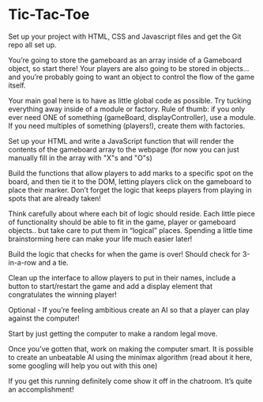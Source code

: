 # Tic-Tac-Toe

Set up your project with HTML, CSS and Javascript files and get the Git repo all set up.

You’re going to store the gameboard as an array inside of a Gameboard object, so start there! Your players are also going to be stored in objects… and you’re probably going to want an object to control the flow of the game itself.

Your main goal here is to have as little global code as possible. Try tucking everything away inside of a module or factory. Rule of thumb: if you only ever need ONE of something (gameBoard, displayController), use a module. If you need multiples of something (players!), create them with factories.

Set up your HTML and write a JavaScript function that will render the contents of the gameboard array to the webpage (for now you can just manually fill in the array with "X"s and "O"s)

Build the functions that allow players to add marks to a specific spot on the board, and then tie it to the DOM, letting players click on the gameboard to place their marker. Don’t forget
the logic that keeps players from playing in spots that are already taken!

Think carefully about where each bit of logic should reside. Each little piece of functionality should be able to fit in the game, player or gameboard objects.. but take care to put them in “logical” places. Spending a little time brainstorming here can make your life much easier later!

Build the logic that checks for when the game is over! Should check for 3-in-a-row and a tie.

Clean up the interface to allow players to put in their names, include a button to start/restart the game and add a display element that congratulates the winning player!

Optional - If you’re feeling ambitious create an AI so that a player can play against the computer!

Start by just getting the computer to make a random legal move.

Once you’ve gotten that, work on making the computer smart. It is possible to create an unbeatable AI using the minimax algorithm (read about it here, some googling will help you out with this one)

If you get this running definitely come show it off in the chatroom. It’s quite an accomplishment!
